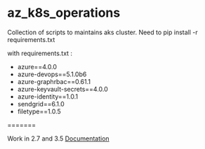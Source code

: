 az_k8s_operations
==================

Collection of scripts to maintains aks cluster.
Need to pip install -r requirements.txt

with requirements.txt :
* azure==4.0.0 
* azure-devops==5.1.0b6
* azure-graphrbac==0.61.1
* azure-keyvault-secrets==4.0.0
* azure-identity==1.0.1
* sendgrid==6.1.0
* filetype==1.0.5

=======

Work in 2.7 and 3.5
[Documentation](https://aksterraformstate.z6.web.core.windows.net/az_k8s_operations/index.html)
